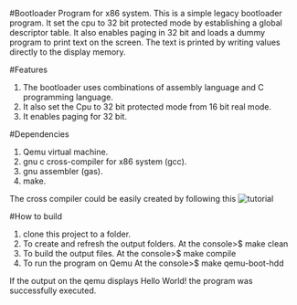 #Bootloader Program for x86 system.
This is a simple legacy bootloader program. It set the cpu to 32 bit protected mode by establishing a global descriptor table. It also enables paging in 32 bit and loads a dummy program to print text on the screen. The text is printed by writing values directly to the display memory.

#Features
1. The bootloader uses combinations of assembly language and C programming language.
2. It also set the Cpu to 32 bit protected mode from 16 bit real mode.
3. It enables paging for 32 bit.

#Dependencies
1. Qemu virtual machine.
2. gnu c cross-compiler for x86 system (gcc).
3. gnu assembler (gas).
4. make.

The cross compiler could be easily created by following this ![tutorial](https://wiki.osdev.org/GCC_Cross-Compiler)

#How to build
1. clone this project to a folder.
2. To create and refresh the output folders.
At the console>$ make clean
3. To build the output files.
At the console>$ make compile
4. To run the program on Qemu
At the console>$ make qemu-boot-hdd

If the output on the qemu displays Hello World! the program was successfully executed.
